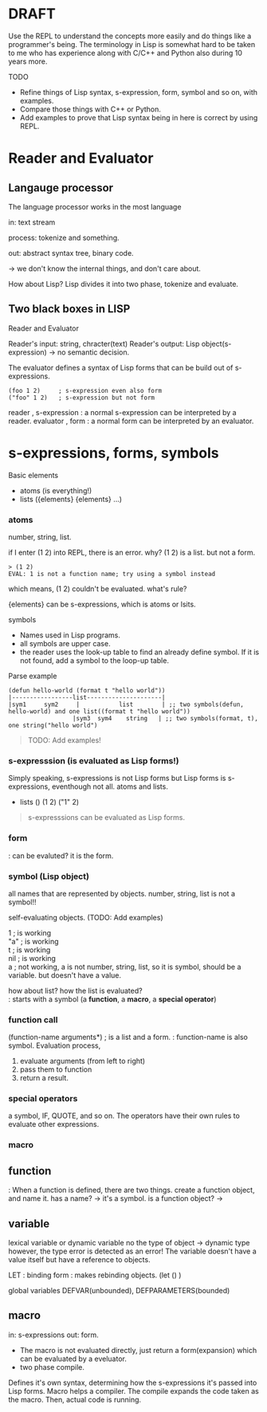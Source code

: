# DRAFT
Use the REPL to understand the concepts more easily and do things like a programmer's being.
The terminology in Lisp is somewhat hard to be taken to me who has experience along with C/C++ and Python also during 10 years more. 

TODO
- Refine things of Lisp syntax, s-expression, form, symbol and so on, with examples.
- Compare those things with C++ or Python.
- Add examples to prove that Lisp syntax being in here is correct by using REPL.

# Reader and Evaluator
## Langauge processor
The language processor works in the most language

in: text stream

process: tokenize and something.

out: abstract syntax tree, binary code.

-> we don't know the internal things, and don't care about.

How about Lisp? Lisp divides it into two phase, tokenize and evaluate.

## Two black boxes in LISP
Reader and Evaluator

Reader's input: string, chracter(text)
Reader's output: Lisp object(s-expression)
-> no semantic decision.

The evaluator defines a syntax of Lisp forms that can be build out of s-expressions.

    (foo 1 2)     ; s-expression even also form
    ("foo" 1 2)   ; s-expression but not form

reader , s-expression
 : a normal s-expression can be interpreted by a reader.
evaluator , form
 : a normal form can be interpreted by an evaluator.


# s-expressions, forms, symbols
Basic elements
- atoms (is everything!)
- lists ({elements} {elements} ...)

### atoms
number, string, list.

if I enter (1 2) into REPL, there is an error.
why?
(1 2) is a list. but not a form.

    > (1 2)
    EVAL: 1 is not a function name; try using a symbol instead

which means, (1 2) couldn't be evaluated.
what's rule?


{elements} can be s-expressions, which is atoms or lsits.


symbols
- Names used in Lisp programs.
- all symbols are upper case.
- the reader uses the look-up table to find an already define symbol.
  If it is not found, add a symbol to the loop-up table.

Parse example

    (defun hello-world (format t "hello world"))
    |-----------------list---------------------|
    |sym1     sym2     |           list        | ;; two symbols(defun, hello-world) and one list((format t "hello world"))
                      |sym3  sym4    string   | ;; two symbols(format, t), one string("hello world")

> TODO: Add examples!

### s-expresssion (is evaluated as Lisp forms!)
Simply speaking, s-expressions is not Lisp forms but Lisp forms is s-expressions, eventhough not all.
atoms and lists.
* lists
 ()
 (1 2)
 ("1" 2)

> s-expresssions can be evaluated as Lisp forms.

### form
: can be evaluted? it is the form.

### symbol (Lisp object)
all names that are represented by objects.
number, string, list is not a symbol!!

self-evaluating objects. (TODO: Add examples)

1    ; is working<br>
"a"  ; is working<br>
t    ; is working<br>
nil  ; is working<br>
a    ; not working, a is not number, string, list, so it is symbol, should be a variable. but doesn't have a value.<br>

how about list? how the list is evaluated?<br>
: starts with a symbol (a **function**, a **macro**, a **special operator**)

###  function call
(function-name arguments*) ; is a list and a form.
: function-name is also symbol.
Evaluation process,
 1. evaluate arguments (from left to right)
 2. pass them to function
 3. return a result.

### special operators
a symbol, IF, QUOTE, and so on.
The operators have their own rules to evaluate other expressions.

### macro

## function
: When a function is defined, there are two things.
 create a function object, and name it.
has a name? -> it's a symbol.
is a function object? ->


## variable
lexical variable or dynamic variable
no the type of object -> dynamic type
however, the type error is detected as an error!
The variable doesn't have a value itself but have a reference to objects.

LET : binding form
: makes rebinding objects.
(let () )

global variables
DEFVAR(unbounded), DEFPARAMETERS(bounded)

## macro
in: s-expressions
out: form.
- The macro is not evaluated directly, just return a form(expansion) which can be evaluated by a eveluator.
- two phase compile.

Defines it's own syntax, determining how the s-expressions it's passed into Lisp forms.
Macro helps a compiler.
The compile expands the code taken as the macro.
Then, actual code is running.
